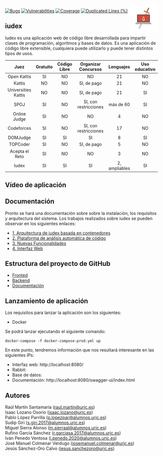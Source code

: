 <img align="right" width="96px" alt="Logo URJC" src="./docs/logos/logo_urjc_cp.jpg">

[![Bugs](https://sonarcloud.io/api/project_badges/measure?project=URJC-CP_iudex&metric=bugs)](https://sonarcloud.io/dashboard?id=URJC-CP_iudex) [![Vulnerabilities](https://sonarcloud.io/api/project_badges/measure?project=URJC-CP_iudex&metric=vulnerabilities)](https://sonarcloud.io/dashboard?id=URJC-CP_iudex)
[![Coverage](https://sonarcloud.io/api/project_badges/measure?project=URJC-CP_iudex&metric=coverage)](https://sonarcloud.io/dashboard?id=URJC-CP_iudex) [![Duplicated Lines (%)](https://sonarcloud.io/api/project_badges/measure?project=URJC-CP_iudex&metric=duplicated_lines_density)](https://sonarcloud.io/dashboard?id=URJC-CP_iudex)

iudex
--------

Iudex es una aplicación web de código libre desarrollada para impartir clases de programación, algoritmos y bases de datos. Es una aplicación de código
libre extensible, cualquiera puede utilizarlo y puede tener distintos tipos de usos.

|          Juez         | Gratuito | Código Libre | Organizar   Concursos |   Lenguajes   | Uso educativo |
|:---------------------:|:--------:|:------------:|:---------------------:|:-------------:|:-------------:|
|      Open Kattis      |    SI    |      NO      |           NO          |       21      |       NO      |
|         Kattis        |    NO    |      NO      |      SI, de pago      |       21      |       NO      |
| Universities   Kattis |    NO    |      NO      |      SI, de pago      |       21      |       SI      |
|          SPOJ         |    SI    |      NO      | SI, con restricciones |   más de 60   |       SI      |
|      Online Judge     |    SI    |      NO      |           NO          |       4       |       NO      |
|       Codeforces      |    SI    |      NO      | SI, con restricciones |       17      |       NO      |
|        DOMJudge       |    SI    |      SI      |           SI          |       8       |       SI      |
|        TOPCoder       |    SI    |      NO      |      SI, de pago      |       5       |       NO      |
|     Acepta el Reto    |    SI    |      NO      |           NO          |       3       |       NO      |
|         Iudex         |    SI    |      SI      |           SI          | 2, ampliables |       SI      |


Vídeo de aplicación
-------------


Documentación
-------------

Pronto se hará una documentación sobre sobre la instalación, los requisitos y arquitectura del sistema.
Los trabajos realizados sobre iudex se pueden observar en los siguientes enlaces:

* [1. Arquitectura de iudex basada en contenedores](https://github.com/URJC-CP/iudex/blob/master/docs/1.%20Arquitectura%20de%20iudex%20basada%20en%20contenedores.pdf)
* [2. Plataforma de análisis automática de código](https://github.com/URJC-CP/iudex/blob/master/docs/2.%20Plataforma%20de%20an%C3%A1lisis%20autom%C3%A1tica%20de%20c%C3%B3digo.pdf)
* [3. Nuevas Funcionalidades](https://github.com/URJC-CP/iudex/blob/master/docs/3.%20Nuevas%20Funcionalidades.pdf)
* [4. Interfaz Web](https://github.com/URJC-CP/iudex/blob/master/docs/4.%20Interfaz%20Web.pdf)

Estructura del proyecto de GitHub
-------------

* [Fronted](./front/) 
* [Backend](./src/)
* [Documentación](./docs/)

Lanzamiento de aplicación
-------------

Los requisitos para lanzar la aplicación son los siguientes:

* Docker

Se podrá lanzar ejecutando el siguiente comando:

```
docker-compose -f docker-compose-prod.yml up
```

En este punto, tendremos información que nos resultará interesante en las siguientes IPs:

* Interfaz web: http://localhost:8080/
* Rabbit:
* Base de datos:
* Documentación: http://localhost:8080/swagger-ui/index.html

Autores
-------------

Raúl Martín Santamaría (raul.martin@urjc.es) <br>
Isaac Lozano Osorio (isaac.lozano@urjc.es) <br>
Pablo López Parrilla (p.lopezpar@alumnos.urjc.es) <br>
Sudip Giri (s.giri.2017@alumnos.urjc.es) <br>
Miguel Sierra Alonso (m.sierraal@alumnos.urjc.es) <br>
Rufino García Sánchez (r.garciasa.2017@alumnos.urjc.es) <br>
Iván Penedo Ventosa (i.penedo.2020@alumnos.urjc.es) <br>
José Manuel Colmenar Verdugo (josemanuel.colmenar@urjc.es) <br>
Jesús Sánchez-Oro Calvo (jesus.sanchezoro@urjc.es) <br>
